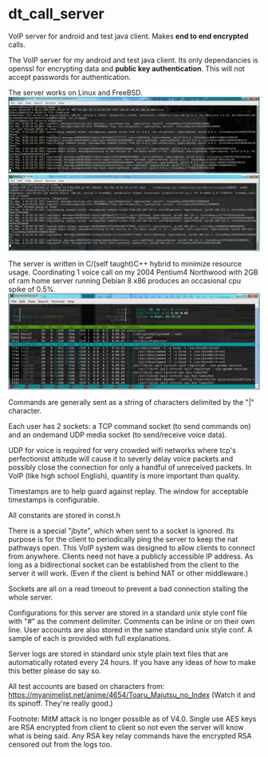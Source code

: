 # dt_call_server
VoIP server for android and test java client. Makes **end to end encrypted** calls.

The VoIP server for my android and test java client.
Its only dependancies is openssl for encrypting data and **public key authentication**.
This will not accept passwords for authentication.

The server works on Linux and FreeBSD.
![Linux Screenshot](https://github.com/AAccount/dt_call_server/blob/master/Screenshot%20Fedora24.png "Call server running on Fedora 24 x64")
![FreeBSD Screenshot](https://github.com/AAccount/dt_call_server/blob/master/Screenshot%20FreeBSD11.png "Call server running on FreeBSD 11 amd64")

The server is written in C/(self taught)C++ hybrid to minimize resource usage. Coordinating 1 voice call on my 2004 Pentium4 Northwood with 2GB of ram home server running Debian 8 x86 produces an occasional cpu spike of 0.5%.
![CPU Usage 2004era P4](https://github.com/AAccount/dt_call_server/blob/master/Screenshot%20Live%20Call%20CPU.png)

Commands are generally sent as a string of characters delimited by the "|" character.

Each user has 2 sockets: a TCP command socket (to send commands on) and an ondemand UDP media socket (to send/receive voice data). 

UDP for voice is required for very crowded wifi networks where tcp's perfectionist attitude will cause it to severly delay voice packets and possibly close the connection for only a handful of unreceived packets. In VoIP (like high school English), quantity is more important than quality.

Timestamps are to help guard against replay. The window for acceptable timestamps is configurable.

All constants are stored in const.h

There is a special "jbyte", which when sent to a socket is ignored. 
Its purpose is for the client to periodically ping the server to keep the nat pathways open. 
This VoIP system was designed to allow clients to connect from anywhere. 
Clients need not have a publicly accessible IP address.
As long as a bidirectional socket can be established from the client to the server it will work.
(Even if the client is behind NAT or other middleware.)

Sockets are all on a read timeout to prevent a bad connection stalling the whole server.

Configurations for this server are stored in a standard unix style conf file with "#" as the comment delimiter.
Comments can be inline or on their own line.
User accounts are also stored in the same standard unix style conf.
A sample of each is provided with full explanations.


Server logs are stored in standard unix style plain text files that are automatically rotated every 24 hours.
If you have any ideas of how to make this better please do say so. 


All test accounts are based on characters from: https://myanimelist.net/anime/4654/Toaru_Majutsu_no_Index
(Watch it and its spinoff. They're really good.)


Footnote: MitM attack is no longer possible as of V4.0. Single use AES keys are RSA encrypted from client to client so not even the server will know what is being said. Any RSA key relay commands have the encrypted RSA censored out from the logs too.
